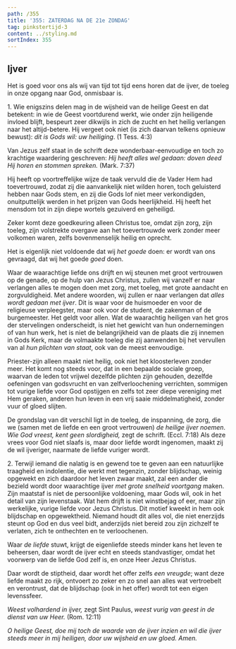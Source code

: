 ```yaml
---
path: /355
title: '355: ZATERDAG NA DE 21e ZONDAG'
tag: pinkstertijd-3
content: ../styling.md
sortIndex: 355
---
```


## Ijver

Het is goed voor ons als wij van tijd tot tijd eens horen dat de ijver, de toeleg in onze opgang naar God, onmisbaar is.

1\. Wie enigszins delen mag in de wijsheid van de heilige Geest en dat betekent: in wie de Geest voortdurend werkt, wie onder zijn heiligende invloed blijft, bespeurt zeer dikwijls in zich de zucht en het heilig verlangen naar het altijd-betere. Hij vergeet ook niet (is zich daarvan telkens opnieuw bewust): _dit is Gods wil: uw heiliging_. (1 Tess. 4:3)

Van Jezus zelf staat in de schrift deze wonderbaar-eenvoudige en toch zo krachtige waardering geschreven: _Hij heeft alles wel gedaan: doven deed Hij horen en stommen spreken._ (Mark. 7:37)

Hij heeft op voortreffelijke wijze de taak vervuld die de Vader Hem had toevertrouwd, zodat zij die aanvankelijk niet wilden horen, toch geluisterd hebben naar Gods stem, en zij die Gods lof niet meer verkondigden, onuitputtelijk werden in het prijzen van Gods heerlijkheid. Hij heeft het mensdom tot in zijn diepe wortels gezuiverd en geheiligd.

Zeker komt deze goedkeuring alleen Christus toe, omdat zijn zorg, zijn toeleg, zijn volstrekte overgave aan het toevertrouwde werk zonder meer volkomen waren, zelfs bovenmenselijk heilig en oprecht.

Het is eigenlijk niet voldoende dat wij _het goede_ doen: er wordt van ons gevraagd, dat wij het goede _goed_ doen.

Waar de waarachtige liefde ons drijft en wij steunen met groot vertrouwen op de genade, op de hulp van Jezus Christus, zullen wij vanzelf er naar verlangen alles te mogen doen met zorg, met toeleg, met grote aandacht en zorgvuldigheid. Met andere woorden, wij zullen er naar verlangen dat _alles wordt gedaan met ijver_. Dit is waar voor de huismoeder en voor de religieuse verpleegster, maar ook voor de student, de zakenman of de burgemeester. Het geldt voor allen. Wat de waarachtig heiligen van het gros der stervelingen onderscheidt, is niet het gewicht van hun ondernemingen of van hun werk, het is niet de belangrijkheid van de plaats die zij innemen in Gods Kerk, maar de volmaakte toeleg die zij aanwenden bij het vervullen van al _hun plichten van staat_, ook van de meest eenvoudige.

Priester-zijn alleen maakt niet heilig, ook niet het kloosterleven zonder meer. Het komt nog steeds voor, dat in een bepaalde sociale groep, waarvan de leden tot vrijwel dezelfde plichten zijn gehouden, dezelfde oefeningen van godsvrucht en van zelfverloochening verrichten, sommigen tot vurige liefde voor God opstijgen en zelfs tot zeer diepe vereniging met Hem geraken, anderen hun leven in een vrij saaie middelmatigheid, zonder vuur of gloed slijten.

De grondslag van dit verschil ligt in de toeleg, de inspanning, de zorg, die we (samen met de liefde en een groot vertrouwen) _de heilige ijver noemen_. _Wie God vreest, kent geen slordigheid,_ zegt de schrift. (Eccl. 7:18) Als deze vrees voor God niet slaafs is, maar door liefde wordt ingenomen, maakt zij de wil ijveriger, naarmate de liefde vuriger wordt.

2\. Terwijl iemand die nalatig is en gewend toe te geven aan een natuurlijke traagheid en indolentie, die werkt met tegenzin, zonder blijdschap, weinig opgewekt en zich daardoor het leven zwaar maakt, zal een ander die bezield wordt door waarachtige ijver _met grote snelheid voortgang_ maken. Zijn maatstaf is niet de persoonlijke voldoening, maar Gods wil, ook in het detail van zijn levenstaak. Wat hem drijft is niet winstbejag of eer, maar zijn werkelijke, vurige liefde voor Jezus Christus. Dit motief kweekt in hem ook blijdschap en opgewektheid. Niemand houdt dit alles vol, die niet enerzijds steunt op God en dus veel bidt, anderzijds niet bereid zou zijn zichzelf te verlaten, zich te onthechten en te verloochenen.

Waar _de liefde_ stuwt, krijgt de eigenliefde steeds minder kans het leven te beheersen, daar wordt de ijver echt en steeds standvastiger, omdat het voorwerp van de liefde God zelf is, en onze Heer Jezus Christus.

Daar wordt de stiptheid, daar wordt het offer zelfs _een vreugde_; want deze liefde maakt zo rijk, ontvoert zo zeker en zo snel aan alles wat vertroebelt en verontrust, dat de blijdschap (ook in het offer) wordt tot een eigen levenssfeer.

_Weest volhardend in ijver,_ zegt Sint Paulus, _weest vurig van geest in de dienst van uw Heer._ (Rom. 12:11)

_O heilige Geest, doe mij toch de waarde van de ijver inzien en wil die ijver steeds meer in mij heiligen, door uw wijsheid en uw gloed. Amen._

